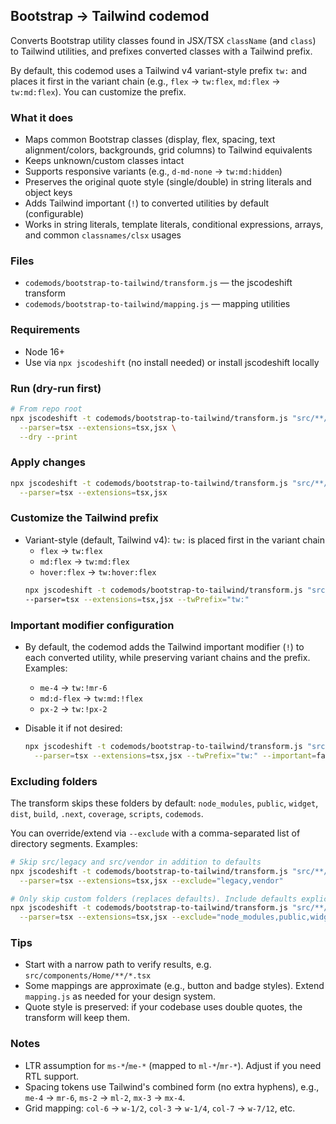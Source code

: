 ## Bootstrap → Tailwind codemod

Converts Bootstrap utility classes found in JSX/TSX `className` (and `class`) to Tailwind utilities, and prefixes converted classes with a Tailwind prefix.

By default, this codemod uses a Tailwind v4 variant-style prefix `tw:` and places it first in the variant chain (e.g., `flex` → `tw:flex`, `md:flex` → `tw:md:flex`). You can customize the prefix.

### What it does

-   Maps common Bootstrap classes (display, flex, spacing, text alignment/colors, backgrounds, grid columns) to Tailwind equivalents
-   Keeps unknown/custom classes intact
-   Supports responsive variants (e.g., `d-md-none` → `tw:md:hidden`)
-   Preserves the original quote style (single/double) in string literals and object keys
-   Adds Tailwind important (`!`) to converted utilities by default (configurable)
-   Works in string literals, template literals, conditional expressions, arrays, and common `classnames/clsx` usages

### Files

-   `codemods/bootstrap-to-tailwind/transform.js` — the jscodeshift transform
-   `codemods/bootstrap-to-tailwind/mapping.js` — mapping utilities

### Requirements

-   Node 16+
-   Use via `npx jscodeshift` (no install needed) or install jscodeshift locally

### Run (dry-run first)

```bash
# From repo root
npx jscodeshift -t codemods/bootstrap-to-tailwind/transform.js "src/**/*.{jsx,tsx}" \
  --parser=tsx --extensions=tsx,jsx \
  --dry --print
```

### Apply changes

```bash
npx jscodeshift -t codemods/bootstrap-to-tailwind/transform.js "src/**/*.{jsx,tsx}" \
  --parser=tsx --extensions=tsx,jsx
```

### Customize the Tailwind prefix

-   Variant-style (default, Tailwind v4): `tw:` is placed first in the variant chain
    -   `flex` → `tw:flex`
    -   `md:flex` → `tw:md:flex`
    -   `hover:flex` → `tw:hover:flex`
    ```bash
    npx jscodeshift -t codemods/bootstrap-to-tailwind/transform.js "src/**/*.{jsx,tsx}" \
    --parser=tsx --extensions=tsx,jsx --twPrefix="tw:"
    ```

### Important modifier configuration

-   By default, the codemod adds the Tailwind important modifier (`!`) to each converted utility, while preserving variant chains and the prefix. Examples:
    -   `me-4` → `tw:!mr-6`
    -   `md:d-flex` → `tw:md:!flex`
    -   `px-2` → `tw:!px-2`
-   Disable it if not desired:

    ```bash
    npx jscodeshift -t codemods/bootstrap-to-tailwind/transform.js "src/**/*.{jsx,tsx}" \
      --parser=tsx --extensions=tsx,jsx --twPrefix="tw:" --important=false
    ```

### Excluding folders

The transform skips these folders by default: `node_modules`, `public`, `widget`, `dist`, `build`, `.next`, `coverage`, `scripts`, `codemods`.

You can override/extend via `--exclude` with a comma-separated list of directory segments. Examples:

```bash
# Skip src/legacy and src/vendor in addition to defaults
npx jscodeshift -t codemods/bootstrap-to-tailwind/transform.js "src/**/*.{jsx,tsx}" \
  --parser=tsx --extensions=tsx,jsx --exclude="legacy,vendor"

# Only skip custom folders (replaces defaults). Include defaults explicitly if needed
npx jscodeshift -t codemods/bootstrap-to-tailwind/transform.js "src/**/*.{jsx,tsx}" \
  --parser=tsx --extensions=tsx,jsx --exclude="node_modules,public,widget,dist,build,.next,coverage,scripts,codemods,legacy"
```

### Tips

-   Start with a narrow path to verify results, e.g. `src/components/Home/**/*.tsx`
-   Some mappings are approximate (e.g., button and badge styles). Extend `mapping.js` as needed for your design system.
-   Quote style is preserved: if your codebase uses double quotes, the transform will keep them.

### Notes

-   LTR assumption for `ms-*`/`me-*` (mapped to `ml-*`/`mr-*`). Adjust if you need RTL support.
-   Spacing tokens use Tailwind's combined form (no extra hyphens), e.g., `me-4` → `mr-6`, `ms-2` → `ml-2`, `mx-3` → `mx-4`.
-   Grid mapping: `col-6` → `w-1/2`, `col-3` → `w-1/4`, `col-7` → `w-7/12`, etc.
